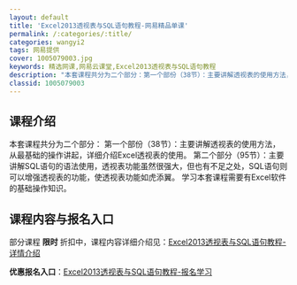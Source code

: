 ```yaml
---
layout: default
title: 'Excel2013透视表与SQL语句教程-网易精品单课'
permalink: /:categories/:title/
categories: wangyi2
tags: 网易提供
cover: 1005079003.jpg
keywords: 精选网课,网易云课堂,Excel2013透视表与SQL语句教程
description: "本套课程共分为二个部分：第一个部份（38节）：主要讲解透视表的使用方法，从最基础的操作讲起，详细介绍Excel透视表的使用。第二个部分（95节）：主要讲解SQL语句的语法使用，透视表功能虽然"
classid: 1005079003
---
```


## 课程介绍

本套课程共分为二个部分：
第一个部份（38节）：主要讲解透视表的使用方法，从最基础的操作讲起，详细介绍Excel透视表的使用。
第二个部分（95节）：主要讲解SQL语句的语法使用，透视表功能虽然很强大，但也有不足之处，SQL语句则可以增强透视表的功能，使透视表功能如虎添翼。
学习本套课程需要有Excel软件的基础操作知识。

## 课程内容与报名入口

部分课程 **限时** 折扣中，课程内容详细介绍见：[Excel2013透视表与SQL语句教程-详情介绍](https://study.163.com/course/introduction/1005079003.htm?share=1&shareId=1025206652&utm_campaign=share&utm_medium=iphoneShare&utm_source=&utm_u=1025206652)

**优惠报名入口**：[Excel2013透视表与SQL语句教程-报名学习](https://study.163.com/course/introduction/1005079003.htm?share=1&shareId=1025206652&utm_campaign=share&utm_medium=iphoneShare&utm_source=&utm_u=1025206652)


